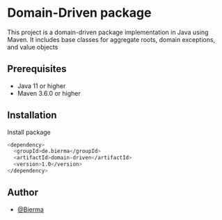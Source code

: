 
# Domain-Driven package

This project is a domain-driven package implementation in Java using Maven. It includes base classes for aggregate roots, domain exceptions, and value objects


## Prerequisites

- Java 11 or higher
- Maven 3.6.0 or higher
## Installation

Install package

```bash
<dependency>
  <groupId>de.bierma</groupId>
  <artifactId>domain-driven</artifactId>
  <version>1.0</version>
</dependency> 
```


## Author

- [@Bierma](https://www.github.com/Bierma94)

